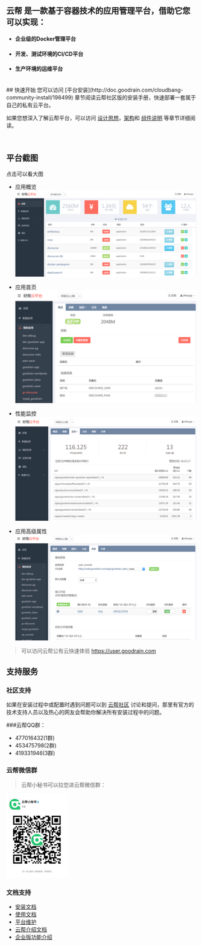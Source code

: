 ## 云帮 是一款基于容器技术的应用管理平台，借助它您可以实现：

- #### 企业级的Docker管理平台

- #### 开发、测试环境的CI/CD平台

- #### 生产环境的运维平台

<br>
## 快速开始
您可以访问 [平台安装](http://doc.goodrain.com/cloudbang-community-install/198499) 章节阅读云帮社区版的安装手册，快速部署一套属于自己的私有云平台。

如果您想深入了解云帮平台，可以访问 [设计思想](http://doc.goodrain.com/cloudbang-community-install/208393)，[架构](http://doc.goodrain.com/cloudbang-community-install/208394)和 [组件说明](http://doc.goodrain.com/cloudbang-community-install/208395) 等章节详细阅读。

<br>

## 平台截图
点击可以看大图
- 应用概览
![应用概览](docs/imgs/cloudbang_01.png)

- 应用首页
![应用首页](docs/imgs/cloudbang_02.png)


- 性能监控
![性能监控](docs/imgs/cloudbang_03.png)


- 应用高级属性
![应用高级属性](docs/imgs/cloudbang_04.png)


> 可以访问云帮公有云快速体验 https://user.goodrain.com

## 支持服务

### 社区支持

如果在安装过程中或配置时遇到问题可以到 [云帮社区](http://t.goodrain.com/yb) 讨论和提问，那里有官方的技术支持人员以及热心的网友会帮助你解决所有安装过程中的问题。

###云帮QQ群：
- 477016432(1群)  
- 453475798(2群)  
- 419331946(3群)


### 云帮微信群
>云帮小秘书可以拉您进云帮微信群：

![微信群](docs/imgs/weixinqun.jpg)
### 文档支持
- [安装文档](http://doc.goodrain.com/cloudbang-community-install/198880)
- [使用文档](http://doc.goodrain.com/usage)
- [平台维护](http://doc.goodrain.com/cloudbang-community-install/213172)
- [云帮介绍文档](http://doc.goodrain.com/cloudbang-intro)
- [企业版功能介绍](http://doc.goodrain.com/cloudbang-enterprise)
